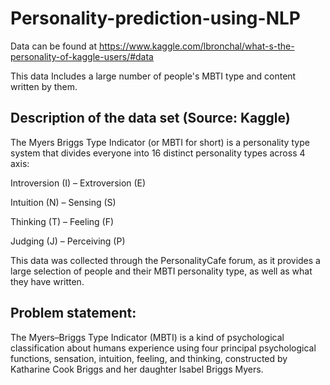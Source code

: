 # Personality-prediction-using-NLP
Data can be found at https://www.kaggle.com/lbronchal/what-s-the-personality-of-kaggle-users/#data

This data Includes a large number of people's MBTI type and content written by them.

## Description of the data set (Source: Kaggle)

The Myers Briggs Type Indicator (or MBTI for short) is a personality type system that divides everyone into 16 distinct personality types across 4 axis:

Introversion (I) – Extroversion (E)

Intuition (N) – Sensing (S)

Thinking (T) – Feeling (F)

Judging (J) – Perceiving (P)

This data was collected through the PersonalityCafe forum, as it provides a large selection of people and their MBTI personality type, as well as what they have written.

## Problem statement: 
The Myers–Briggs Type Indicator (MBTI) is a kind of psychological classification about humans experience using four principal psychological functions, sensation, intuition, feeling, and thinking, constructed by Katharine Cook Briggs and her daughter Isabel Briggs Myers.


